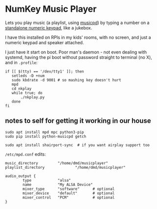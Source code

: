 # NumKey Music Player

Lets you play music (a playlist, using [musicpd](https://www.musicpd.org/)) by typing a number on a [standalone numeric keypad](https://www.jellycomb.com/products/usb-number-pad-n001-p798345-html?variant=39407100428378), like a jukebox.

I have this installed on RPIs in my kids' rooms, with no screen, and just a numeric keypad and speaker attached.


I just have it start on boot. Poor man's daemon - not even dealing with systemd, having the pi boot without password straight to terminal (no X), and in `.profile`:


```
if [[ $(tty) == '/dev/tty1' ]]; then
   setleds -D +num
   sudo kbdrate -d 9001 # so mashing key doesn't hurt
   mpd
   cd nkplay
   while true; do
       ./nkplay.py
   done
fi
```

## notes to self for getting it working in our house

```
sudo apt install mpd mpc python3-pip
sudo pip install python-musicpd getch 

sudo apt install shairport-sync  # if you want airplay support too

```

`/etc/mpd.conf` edits:

```
music_directory         "/home/dmd/musicplayer"
playlist_directory              "/home/dmd/musicplayer"

audio_output {
        type            "alsa"
        name            "My ALSA Device"
        mixer_type      "software"      # optional
        mixer_device    "default"       # optional
        mixer_control   "PCM"           # optional
}

```
